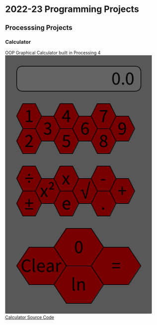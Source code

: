 # 2022-23 Programming Projects

## Processsing Projects

### Calculator
OOP Graphical Calculator built in Processing 4
![Running Calculator](https://github.com/Pierce-1/programmingportfolio/blob/main/images/Calc.png?raw=true)
[Calculator Source Code]()
